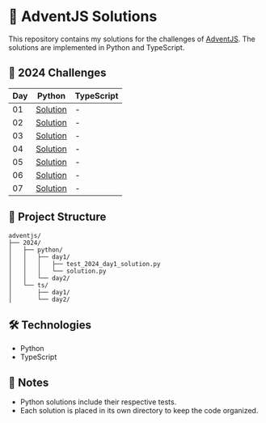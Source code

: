 # 🎄 AdventJS Solutions

This repository contains my solutions for the challenges of [AdventJS](https://adventjs.dev). The solutions are implemented in Python and TypeScript.

## 🎯 2024 Challenges

| Day | Python | TypeScript |
|-----|--------|------------|
| 01  | [Solution](2024/python/day1/solution.py) | - |
| 02  | [Solution](2024/python/day2/solution.py) | - |
| 03  | [Solution](2024/python/day3/solution.py) | - |
| 04  | [Solution](2024/python/day4/solution.py) | - |
| 05  | [Solution](2024/python/day5/solution.py) | - |
| 06  | [Solution](2024/python/day6/solution.py) | - |
| 07  | [Solution](2024/python/day7/solution.py) | - |

## 🚀 Project Structure

```
adventjs/
├── 2024/
│   ├── python/
│   │   ├── day1/
│   │   │   ├── test_2024_day1_solution.py
│   │   │   └── solution.py
│   │   └── day2/
│   └── ts/
│       ├── day1/
│       └── day2/
```

## 🛠️ Technologies

- Python
- TypeScript

## 📝 Notes

- Python solutions include their respective tests.
- Each solution is placed in its own directory to keep the code organized.
